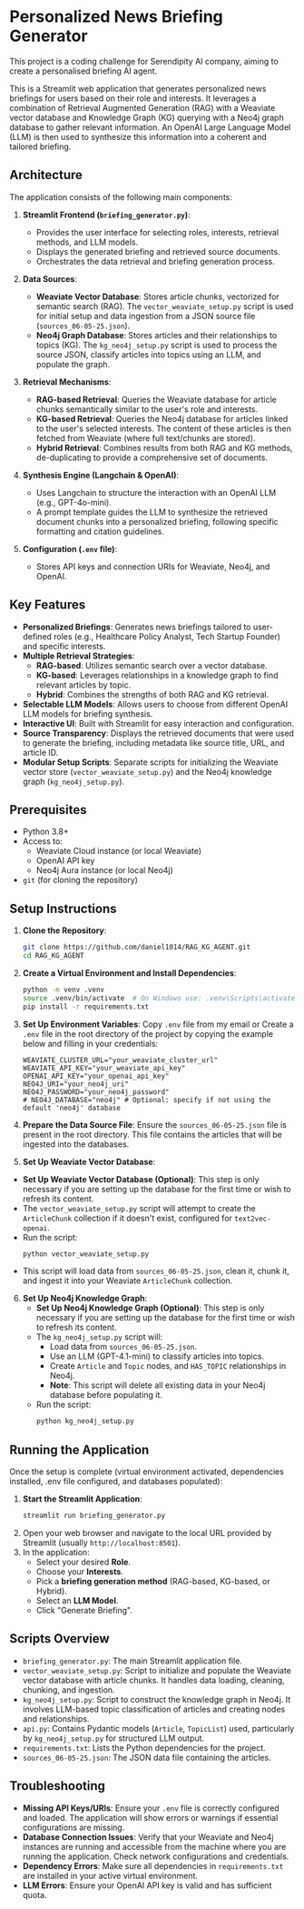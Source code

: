 # Personalized News Briefing Generator
This project is a coding challenge for Serendipity AI company, aiming to create a personalised briefing AI agent.

This is a Streamlit web application that generates personalized news briefings for users based on their role and interests. It leverages a combination of Retrieval Augmented Generation (RAG) with a Weaviate vector database and Knowledge Graph (KG) querying with a Neo4j graph database to gather relevant information. An OpenAI Large Language Model (LLM) is then used to synthesize this information into a coherent and tailored briefing.

## Architecture

The application consists of the following main components:

1.  **Streamlit Frontend (`briefing_generator.py`)**:
    *   Provides the user interface for selecting roles, interests, retrieval methods, and LLM models.
    *   Displays the generated briefing and retrieved source documents.
    *   Orchestrates the data retrieval and briefing generation process.

2.  **Data Sources**:
    *   **Weaviate Vector Database**: Stores article chunks, vectorized for semantic search (RAG). The `vector_weaviate_setup.py` script is used for initial setup and data ingestion from a JSON source file (`sources_06-05-25.json`).
    *   **Neo4j Graph Database**: Stores articles and their relationships to topics (KG). The `kg_neo4j_setup.py` script is used to process the source JSON, classify articles into topics using an LLM, and populate the graph.

3.  **Retrieval Mechanisms**:
    *   **RAG-based Retrieval**: Queries the Weaviate database for article chunks semantically similar to the user's role and interests.
    *   **KG-based Retrieval**: Queries the Neo4j database for articles linked to the user's selected interests. The content of these articles is then fetched from Weaviate (where full text/chunks are stored).
    *   **Hybrid Retrieval**: Combines results from both RAG and KG methods, de-duplicating to provide a comprehensive set of documents.

4.  **Synthesis Engine (Langchain & OpenAI)**:
    *   Uses Langchain to structure the interaction with an OpenAI LLM (e.g., GPT-4o-mini).
    *   A prompt template guides the LLM to synthesize the retrieved document chunks into a personalized briefing, following specific formatting and citation guidelines.

5.  **Configuration (`.env` file)**:
    *   Stores API keys and connection URIs for Weaviate, Neo4j, and OpenAI.

## Key Features

*   **Personalized Briefings**: Generates news briefings tailored to user-defined roles (e.g., Healthcare Policy Analyst, Tech Startup Founder) and specific interests.
*   **Multiple Retrieval Strategies**:
    *   **RAG-based**: Utilizes semantic search over a vector database.
    *   **KG-based**: Leverages relationships in a knowledge graph to find relevant articles by topic.
    *   **Hybrid**: Combines the strengths of both RAG and KG retrieval.
*   **Selectable LLM Models**: Allows users to choose from different OpenAI LLM models for briefing synthesis.
*   **Interactive UI**: Built with Streamlit for easy interaction and configuration.
*   **Source Transparency**: Displays the retrieved documents that were used to generate the briefing, including metadata like source title, URL, and article ID.
*   **Modular Setup Scripts**: Separate scripts for initializing the Weaviate vector store (`vector_weaviate_setup.py`) and the Neo4j knowledge graph (`kg_neo4j_setup.py`).

## Prerequisites

*   Python 3.8+
*   Access to:
    *   Weaviate Cloud instance (or local Weaviate)
    *   OpenAI API key
    *   Neo4j Aura instance (or local Neo4j)
*   `git` (for cloning the repository)

## Setup Instructions

1.  **Clone the Repository**:
    ```bash
    git clone https://github.com/daniel1014/RAG_KG_AGENT.git
    cd RAG_KG_AGENT
    ```

2.  **Create a Virtual Environment and Install Dependencies**:
    ```bash
    python -m venv .venv
    source .venv/bin/activate  # On Windows use: .venv\Scripts\activate
    pip install -r requirements.txt
    ```

3.  **Set Up Environment Variables**:
    Copy `.env` file from my email or Create a `.env` file in the root directory of the project by copying the example below and filling in your credentials:
    ```env
    WEAVIATE_CLUSTER_URL="your_weaviate_cluster_url"
    WEAVIATE_API_KEY="your_weaviate_api_key"
    OPENAI_API_KEY="your_openai_api_key"
    NEO4J_URI="your_neo4j_uri"
    NEO4J_PASSWORD="your_neo4j_password"
    # NEO4J_DATABASE="neo4j" # Optional: specify if not using the default 'neo4j' database
    ```

4.  **Prepare the Data Source File**:
    Ensure the `sources_06-05-25.json` file is present in the root directory. This file contains the articles that will be ingested into the databases.

5.  **Set Up Weaviate Vector Database**:
*   **Set Up Weaviate Vector Database (Optional)**: This step is only necessary if you are setting up the database for the first time or wish to refresh its content.
*   The `vector_weaviate_setup.py` script will attempt to create the `ArticleChunk` collection if it doesn't exist, configured for `text2vec-openai`.
*   Run the script:
    ```bash
    python vector_weaviate_setup.py
    ```
*   This script will load data from `sources_06-05-25.json`, clean it, chunk it, and ingest it into your Weaviate `ArticleChunk` collection.

6.  **Set Up Neo4j Knowledge Graph**:
    *   **Set Up Neo4j Knowledge Graph (Optional)**: This step is only necessary if you are setting up the database for the first time or wish to refresh its content.
    *   The `kg_neo4j_setup.py` script will:
        *   Load data from `sources_06-05-25.json`.
        *   Use an LLM (GPT-4.1-mini) to classify articles into topics.
        *   Create `Article` and `Topic` nodes, and `HAS_TOPIC` relationships in Neo4j.
        *   **Note**: This script will delete all existing data in your Neo4j database before populating it.
    *   Run the script:
        ```bash
        python kg_neo4j_setup.py
        ```

## Running the Application

Once the setup is complete (virtual environment activated, dependencies installed, .env file configured, and databases populated):

1.  **Start the Streamlit Application**:
    ```bash
    streamlit run briefing_generator.py
    ```
2.  Open your web browser and navigate to the local URL provided by Streamlit (usually `http://localhost:8501`).
3.  In the application:
    *   Select your desired **Role**.
    *   Choose your **Interests**.
    *   Pick a **briefing generation method** (RAG-based, KG-based, or Hybrid).
    *   Select an **LLM Model**.
    *   Click "Generate Briefing".

## Scripts Overview

*   `briefing_generator.py`: The main Streamlit application file.
*   `vector_weaviate_setup.py`: Script to initialize and populate the Weaviate vector database with article chunks. It handles data loading, cleaning, chunking, and ingestion.
*   `kg_neo4j_setup.py`: Script to construct the knowledge graph in Neo4j. It involves LLM-based topic classification of articles and creating nodes and relationships.
*   `api.py`: Contains Pydantic models (`Article`, `TopicList`) used, particularly by `kg_neo4j_setup.py` for structured LLM output.
*   `requirements.txt`: Lists the Python dependencies for the project.
*   `sources_06-05-25.json`: The JSON data file containing the articles.

## Troubleshooting

*   **Missing API Keys/URIs**: Ensure your `.env` file is correctly configured and loaded. The application will show errors or warnings if essential configurations are missing.
*   **Database Connection Issues**: Verify that your Weaviate and Neo4j instances are running and accessible from the machine where you are running the application. Check network configurations and credentials.
*   **Dependency Errors**: Make sure all dependencies in `requirements.txt` are installed in your active virtual environment.
*   **LLM Errors**: Ensure your OpenAI API key is valid and has sufficient quota. 
